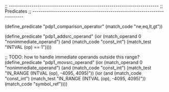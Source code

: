 ;; -------------------------------------------------------------------------
;; Predicates
;; -------------------------------------------------------------------------

(define_predicate "pdp1_comparison_operator"
  (match_code "ne,eq,lt,gt"))

(define_predicate "pdp1_addsrc_operand"
  (ior (match_operand 0 "nonimmediate_operand")
       (and (match_code "const_int")
	    (match_test "INTVAL (op) == 1"))))

;; TODO: how to handle immediate operands outside this range?
(define_predicate "pdp1_movsrc_operand"
  (ior (match_operand 0 "nonimmediate_operand")
       (and (match_code "const_int")
	    (match_test "IN_RANGE (INTVAL (op), -4095, 4095)"))
       (ior (and (match_code "const_int")
		 (match_test "IN_RANGE (INTVAL (op), -4095, 4095)"))
	    (match_code "symbol_ref"))))
